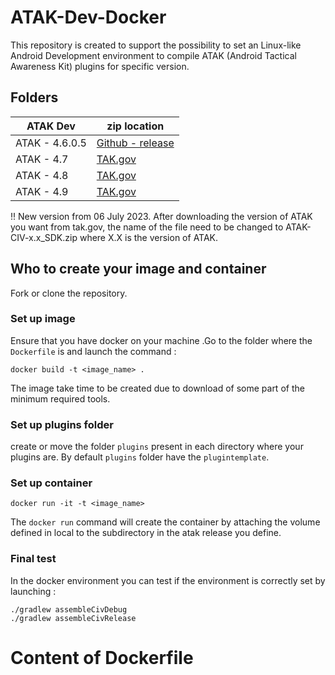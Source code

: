 # ATAK-Dev-Docker

This repository is created to support the possibility to set an Linux-like Android Development environment to compile ATAK (Android Tactical Awareness Kit) plugins for specific version.

## Folders

| ATAK Dev | zip location |
|--- | --- |
| ATAK - 4.6.0.5 | [Github - release](https://github.com/deptofdefense/AndroidTacticalAssaultKit-CIV/releases/download/4.6.0.5/atak-civ-sdk-4.6.0.5.zip) |
| ATAK - 4.7 | [TAK.gov](https://tak.gov/products/atak-civ?product_version=atak-civ-4-7-0)
| ATAK - 4.8 | [TAK.gov](https://tak.gov/products/atak-civ?product_version=atak-civ-4-8-1)
| ATAK - 4.9 | [TAK.gov](https://tak.gov/products/atak-civ?product_version=atak-civ-4-9-0)

!! New version from 06 July 2023. After downloading the version of ATAK you want from tak.gov, the name of the file need to be changed to ATAK-CIV-x.x_SDK.zip where X.X is the version of ATAK.

## Who to create your image and container

Fork or clone the repository.

### Set up image
Ensure that you have docker on your machine .Go to the folder where the `Dockerfile` is and launch the command :

```console
docker build -t <image_name> .
```

The image take time to be created due to download of some part of the minimum required tools.

### Set up plugins folder

create or move  the folder `plugins` present in each directory where your plugins are. By default `plugins` folder have the `plugintemplate`.

### Set up container

```console
docker run -it -t <image_name>
```

The `docker run` command will create the container by attaching the volume defined in local to the subdirectory in the atak release you define.

### Final test
In the docker environment you can test if the environment is correctly set by launching :

```console
./gradlew assembleCivDebug
./gradlew assembleCivRelease
 ```

# Content of Dockerfile

